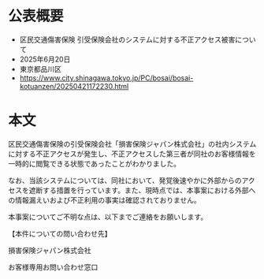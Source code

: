 # 公表概要
- 区民交通傷害保険 引受保険会社のシステムに対する不正アクセス被害について
- 2025年6月20日
- 東京都品川区
- https://www.city.shinagawa.tokyo.jp/PC/bosai/bosai-kotuanzen/20250421172230.html

# 本文
区民交通傷害保険の引受保険会社「損害保険ジャパン株式会社」の社内システムに対する不正アクセスが発生し、不正アクセスした第三者が同社のお客様情報を一時的に閲覧できる状態であったことがわかりました。

なお、当該システムについては、同社において、発覚後速やかに外部からのアクセスを遮断する措置を行っています。また、現時点では、本事案における外部への情報漏えいおよび不正利用の事実は確認されておりません。

本事案についてご不明な点は、以下までご連絡をお願いします。

【本件についての問い合わせ先】

損害保険ジャパン株式会社

お客様専用お問い合わせ窓口
